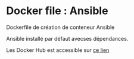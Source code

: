 # Docker file : Ansible

Dockerfile de création de conteneur Ansible

Ansible installé par défaut avecses dépendances.

Les Docker Hub est accessible sur [ce lien](https://hub.docker.com/repository/docker/alexisc73/ansible/general)

